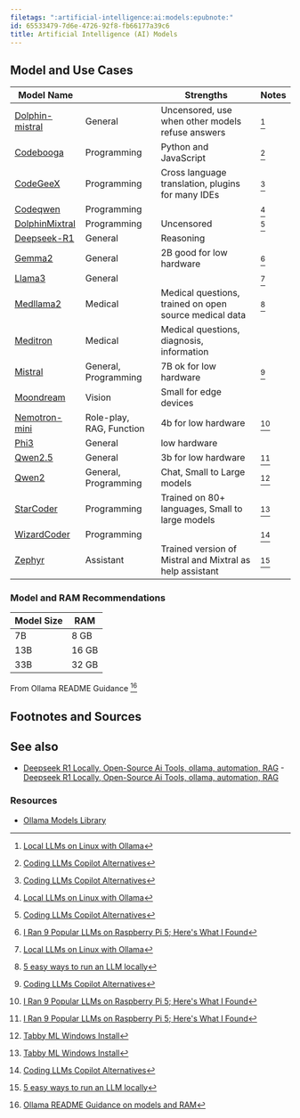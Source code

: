 ```yaml
---
filetags: ":artificial-intelligence:ai:models:epubnote:"
id: 65533479-7d6e-4726-92f8-fb66177a39c6
title: Artificial Intelligence (AI) Models
---
```


## Model and Use Cases

| Model Name                                                   |                          | Strengths                                                | Notes |
|--------------------------------------------------------------|--------------------------|----------------------------------------------------------|-------|
| [Dolphin-mistral](https://ollama.ai/library/dolphin-mistral) | General                  | Uncensored, use when other models refuse answers         | [^1]  |
| [Codebooga](https://ollama.com/library/codebooga)            | Programming              | Python and JavaScript                                    | [^2]  |
| [CodeGeeX](https://ollama.com/library/codegeex4)             | Programming              | Cross language translation, plugins for many IDEs        | [^3]  |
| [Codeqwen](https://ollama.com/library/codeqwen)              | Programming              |                                                          | [^4]  |
| [DolphinMixtral](https://ollama.com/library/dolphin-mixtral) | Programming              | Uncensored                                               | [^5]  |
| [Deepseek-R1](https://ollama.com/library/deepseek-r1)        | General                  | Reasoning                                                |       |
| [Gemma2](https://ollama.com/library/gemma2)                  | General                  | 2B good for low hardware                                 | [^6]  |
| [Llama3](https://ollama.com/library/llama3)                  | General                  |                                                          | [^7]  |
| [Medllama2](https://ollama.com/library/medllama2)            | Medical                  | Medical questions, trained on open source medical data   | [^8]  |
| [Meditron](https://ollama.com/library/meditron)              | Medical                  | Medical questions, diagnosis, information                |       |
| [Mistral](https://ollama.com/library/mistral)                | General, Programming     | 7B ok for low hardware                                   | [^9]  |
| [Moondream](https://ollama.com/library/moondream)            | Vision                   | Small for edge devices                                   |       |
| [Nemotron-mini](https://ollama.com/library/nemotron-mini)    | Role-play, RAG, Function | 4b for low hardware                                      | [^10] |
| [Phi3](https://ollama.com/library/phi3)                      | General                  | low hardware                                             |       |
| [Qwen2.5](https://ollama.com/library/qwen2.5)                | General                  | 3b for low hardware                                      | [^11] |
| [Qwen2](https://ollama.com/library/qwen2)                    | General, Programming     | Chat, Small to Large models                              | [^12] |
| [StarCoder](https://ollama.com/library/starcoder)            | Programming              | Trained on 80+ languages, Small to large models          | [^13] |
| [WizardCoder](https://ollama.com/library/wizardcoder)        | Programming              |                                                          | [^14] |
| [Zephyr](https://ollama.com/library/zephyr)                  | Assistant                | Trained version of Mistral and Mixtral as help assistant | [^15] |

### Model and RAM Recommendations

| Model Size | RAM   |
|------------|-------|
| 7B         | 8 GB  |
| 13B        | 16 GB |
| 33B        | 32 GB |

From Ollama README Guidance [^16]

## Footnotes and Sources

## See also

- [Deepseek R1 Locally, Open-Source Ai Tools, ollama, automation,
  RAG](../006-3-tech-ai-models-deepseek-local-open-source-ai-tools-automation-rag) -
  [Deepseek R1 Locally, Open-Source Ai Tools, ollama, automation,
  RAG](id:4ca0b4b4-ef4e-4eeb-b4a6-7537215aca53)

### Resources

- [Ollama Models Library](https://ollama.com/library)

[^1]: [Local LLMs on Linux with
    Ollama](https://blog.machinezoo.com/Local_LLMs_on_Linux_with_Ollama)

[^2]: [Coding LLMs Copilot
    Alternatives](https://itsfoss.com/coding-llms-copilot-alternatives/)

[^3]: [Coding LLMs Copilot
    Alternatives](https://itsfoss.com/coding-llms-copilot-alternatives/)

[^4]: [Local LLMs on Linux with
    Ollama](https://blog.machinezoo.com/Local_LLMs_on_Linux_with_Ollama)

[^5]: [Coding LLMs Copilot
    Alternatives](https://itsfoss.com/coding-llms-copilot-alternatives/)

[^6]: [I Ran 9 Popular LLMs on Raspberry Pi 5; Here's What I
    Found](https://itsfoss.com/llms-for-raspberry-pi/)

[^7]: [Local LLMs on Linux with
    Ollama](https://blog.machinezoo.com/Local_LLMs_on_Linux_with_Ollama)

[^8]: [5 easy ways to run an LLM
    locally](https://www.infoworld.com/article/2338922/5-easy-ways-to-run-an-llm-locally.html)

[^9]: [Coding LLMs Copilot
    Alternatives](https://itsfoss.com/coding-llms-copilot-alternatives/)

[^10]: [I Ran 9 Popular LLMs on Raspberry Pi 5; Here's What I
    Found](https://itsfoss.com/llms-for-raspberry-pi/)

[^11]: [I Ran 9 Popular LLMs on Raspberry Pi 5; Here's What I
    Found](https://itsfoss.com/llms-for-raspberry-pi/)

[^12]: [Tabby ML Windows
    Install](https://tabby.tabbyml.com/docs/quick-start/installation/windows/)

[^13]: [Tabby ML Windows
    Install](https://tabby.tabbyml.com/docs/quick-start/installation/windows/)

[^14]: [Coding LLMs Copilot
    Alternatives](https://itsfoss.com/coding-llms-copilot-alternatives/)

[^15]: [5 easy ways to run an LLM
    locally](https://www.infoworld.com/article/2338922/5-easy-ways-to-run-an-llm-locally.html)

[^16]: [Ollama README Guidance on models and
    RAM](https://github.com/ollama/ollama/blob/main/README.md)
